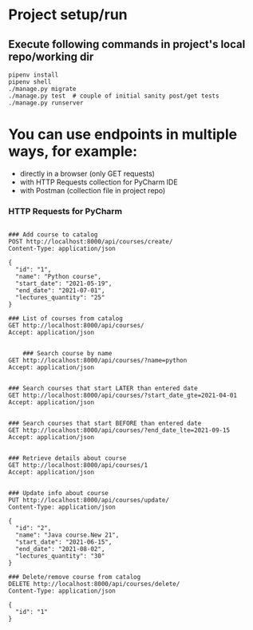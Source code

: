 # Project setup/run

## Execute following commands in project's local repo/working dir
```shell
pipenv install
pipenv shell
./manage.py migrate
./manage.py test  # couple of initial sanity post/get tests
./manage.py runserver
```

# You can use endpoints in multiple ways, for example:

 - directly in a browser (only GET requests)
 - with HTTP Requests collection for PyCharm IDE
 - with Postman (collection file in project repo)

### HTTP Requests for PyCharm
```http request

### Add course to catalog
POST http://localhost:8000/api/courses/create/
Content-Type: application/json

{
  "id": "1",
  "name": "Python course",
  "start_date": "2021-05-19",
  "end_date": "2021-07-01",
  "lectures_quantity": "25"
}

### List of courses from catalog
GET http://localhost:8000/api/courses/
Accept: application/json


    ### Search course by name
GET http://localhost:8000/api/courses/?name=python
Accept: application/json


### Search courses that start LATER than entered date
GET http://localhost:8000/api/courses/?start_date_gte=2021-04-01
Accept: application/json


### Search courses that start BEFORE than entered date
GET http://localhost:8000/api/courses/?end_date_lte=2021-09-15
Accept: application/json


### Retrieve details about course
GET http://localhost:8000/api/courses/1
Accept: application/json


### Update info about course
PUT http://localhost:8000/api/courses/update/
Content-Type: application/json

{
  "id": "2",
  "name": "Java course.New 21",
  "start_date": "2021-06-15",
  "end_date": "2021-08-02",
  "lectures_quantity": "30"
}

### Delete/remove course from catalog
DELETE http://localhost:8000/api/courses/delete/
Content-Type: application/json

{
  "id": "1"
}
```